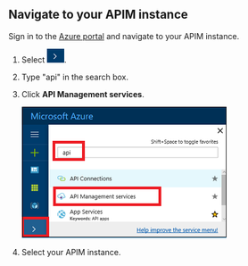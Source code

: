 ## Navigate to your APIM instance

Sign in to the [Azure portal](https://portal.azure.com) and navigate to your APIM instance.
    
1. Select ![arrow](./media/api-management-navigate-to-instance/arrow.png).
2. Type "api" in the search box.
3. Click **API Management services**.

	![Navigate](./media/api-management-navigate-to-instance/navigate-to-api-management-services.png)
4. Select your APIM instance.